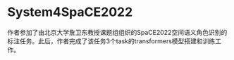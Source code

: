 # System4SpaCE2022
作者参加了由北京大学詹卫东教授课题组组织的SpaCE2022空间语义角色识别的标注任务。此后，作者完成了该任务3个task的transformers模型搭建和训练工作。<br>
